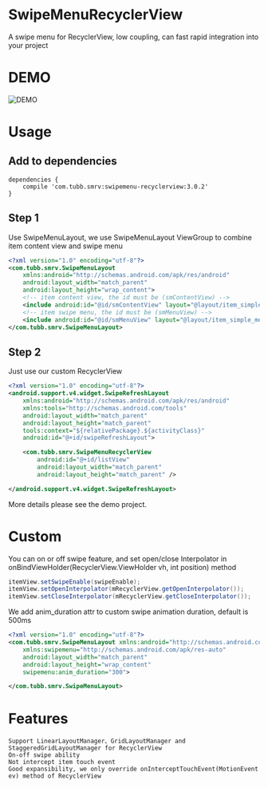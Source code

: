 SwipeMenuRecyclerView
=================
A swipe menu for RecyclerView, low coupling, can fast rapid integration into your project

DEMO
====
![DEMO](https://github.com/TUBB/SwipeMenuRecyclerView/blob/master/art/demo.gif)

Usage
======
Add to dependencies
-------------------
```
dependencies {
    compile 'com.tubb.smrv:swipemenu-recyclerview:3.0.2'
}
```

Step 1
------
Use SwipeMenuLayout, we use SwipeMenuLayout ViewGroup to combine item content view and swipe menu
```xml
<?xml version="1.0" encoding="utf-8"?>
<com.tubb.smrv.SwipeMenuLayout
    xmlns:android="http://schemas.android.com/apk/res/android"
    android:layout_width="match_parent"
    android:layout_height="wrap_content">
    <!-- item content view, the id must be (smContentView) -->
    <include android:id="@id/smContentView" layout="@layout/item_simple_content"/>
    <!-- item swipe menu, the id must be (smMenuView) -->
    <include android:id="@id/smMenuView" layout="@layout/item_simple_menu"/>
</com.tubb.smrv.SwipeMenuLayout>
```

Step 2
------
Just use our custom RecyclerView
```xml
<?xml version="1.0" encoding="utf-8"?>
<android.support.v4.widget.SwipeRefreshLayout
    xmlns:android="http://schemas.android.com/apk/res/android"
    xmlns:tools="http://schemas.android.com/tools"
    android:layout_width="match_parent"
    android:layout_height="match_parent"
    tools:context="${relativePackage}.${activityClass}"
    android:id="@+id/swipeRefreshLayout">

    <com.tubb.smrv.SwipeMenuRecyclerView
        android:id="@+id/listView"
        android:layout_width="match_parent"
        android:layout_height="match_parent" />

</android.support.v4.widget.SwipeRefreshLayout>
```
More details please see the demo project.

Custom
======
You can on or off swipe feature, and set open/close Interpolator in onBindViewHolder(RecyclerView.ViewHolder vh, int position) method
```java
itemView.setSwipeEnable(swipeEnable);
itemView.setOpenInterpolator(mRecyclerView.getOpenInterpolator());
itemView.setCloseInterpolator(mRecyclerView.getCloseInterpolator());
```
We add anim_duration attr to custom swipe animation duration, default is 500ms
```xml
<?xml version="1.0" encoding="utf-8"?>
<com.tubb.smrv.SwipeMenuLayout xmlns:android="http://schemas.android.com/apk/res/android"
    xmlns:swipemenu="http://schemas.android.com/apk/res-auto"
    android:layout_width="match_parent"
    android:layout_height="wrap_content"
    swipemenu:anim_duration="300">

</com.tubb.smrv.SwipeMenuLayout>
```

Features
============
    Support LinearLayoutManager、GridLayoutManager and StaggeredGridLayoutManager for RecyclerView
    On-off swipe ability
    Not intercept item touch event
    Good expansibility, we only override onInterceptTouchEvent(MotionEvent ev) method of RecyclerView
